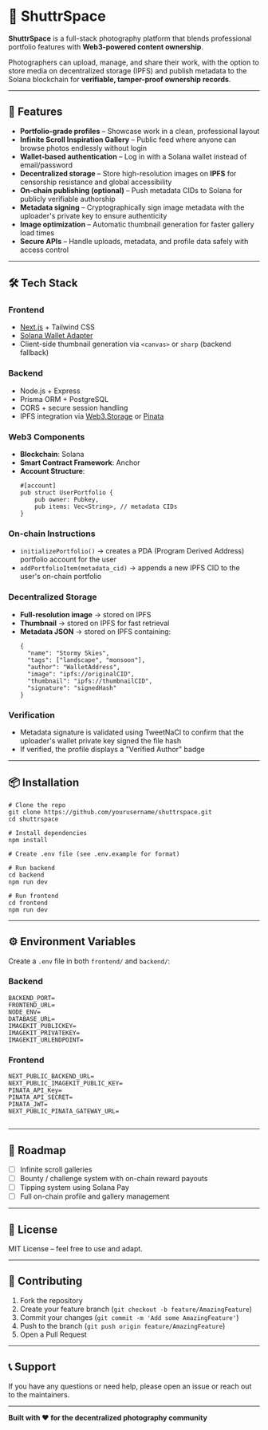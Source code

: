 # 📸 ShuttrSpace

**ShuttrSpace** is a full-stack photography platform that blends professional portfolio features with **Web3-powered content ownership**.  

Photographers can upload, manage, and share their work, with the option to store media on decentralized storage (IPFS) and publish metadata to the Solana blockchain for **verifiable, tamper-proof ownership records**.

---

## 🚀 Features

- **Portfolio-grade profiles** – Showcase work in a clean, professional layout
- **Infinite Scroll Inspiration Gallery** – Public feed where anyone can browse photos endlessly without login
- **Wallet-based authentication** – Log in with a Solana wallet instead of email/password
- **Decentralized storage** – Store high-resolution images on **IPFS** for censorship resistance and global accessibility
- **On-chain publishing (optional)** – Push metadata CIDs to Solana for publicly verifiable authorship
- **Metadata signing** – Cryptographically sign image metadata with the uploader's private key to ensure authenticity
- **Image optimization** – Automatic thumbnail generation for faster gallery load times
- **Secure APIs** – Handle uploads, metadata, and profile data safely with access control

---

## 🛠 Tech Stack

### **Frontend**
- [Next.js](https://nextjs.org/) + Tailwind CSS
- [Solana Wallet Adapter](https://github.com/solana-labs/wallet-adapter)
- Client-side thumbnail generation via `<canvas>` or `sharp` (backend fallback)

### **Backend**
- Node.js + Express
- Prisma ORM + PostgreSQL
- CORS + secure session handling
- IPFS integration via [Web3.Storage](https://web3.storage/) or [Pinata](https://pinata.cloud/)

### **Web3 Components**
- **Blockchain**: Solana
- **Smart Contract Framework**: Anchor
- **Account Structure**:
  ```
  #[account]
  pub struct UserPortfolio {
      pub owner: Pubkey,
      pub items: Vec<String>, // metadata CIDs
  }
  ```

### **On-chain Instructions**
- `initializePortfolio()` → creates a PDA (Program Derived Address) portfolio account for the user
- `addPortfolioItem(metadata_cid)` → appends a new IPFS CID to the user's on-chain portfolio

### **Decentralized Storage**
- **Full-resolution image** → stored on IPFS
- **Thumbnail** → stored on IPFS for fast retrieval
- **Metadata JSON** → stored on IPFS containing:
  ```
  {
    "name": "Stormy Skies",
    "tags": ["landscape", "monsoon"],
    "author": "WalletAddress",
    "image": "ipfs://originalCID",
    "thumbnail": "ipfs://thumbnailCID",
    "signature": "signedHash"
  }
  ```

### **Verification**
- Metadata signature is validated using TweetNaCl to confirm that the uploader's wallet private key signed the file hash
- If verified, the profile displays a "Verified Author" badge

---

## 📦 Installation

```
# Clone the repo
git clone https://github.com/yourusername/shuttrspace.git
cd shuttrspace

# Install dependencies
npm install

# Create .env file (see .env.example for format)

# Run backend
cd backend
npm run dev

# Run frontend
cd frontend
npm run dev
```

---

## ⚙️ Environment Variables

Create a `.env` file in both `frontend/` and `backend/`:

### Backend
```
BACKEND_PORT=
FRONTEND_URL=
NODE_ENV=
DATABASE_URL=
IMAGEKIT_PUBLICKEY=
IMAGEKIT_PRIVATEKEY=
IMAGEKIT_URLENDPOINT=
```

### Frontend
```
NEXT_PUBLIC_BACKEND_URL=
NEXT_PUBLIC_IMAGEKIT_PUBLIC_KEY=
PINATA_API_Key=
PINATA_API_SECRET=
PINATA_JWT=
NEXT_PUBLIC_PINATA_GATEWAY_URL=


```

---

## 📌 Roadmap

- [ ] Infinite scroll galleries
- [ ] Bounty / challenge system with on-chain reward payouts
- [ ] Tipping system using Solana Pay
- [ ] Full on-chain profile and gallery management

---

## 📜 License

MIT License – feel free to use and adapt.

---

## 🤝 Contributing

1. Fork the repository
2. Create your feature branch (`git checkout -b feature/AmazingFeature`)
3. Commit your changes (`git commit -m 'Add some AmazingFeature'`)
4. Push to the branch (`git push origin feature/AmazingFeature`)
5. Open a Pull Request

---

## 📞 Support

If you have any questions or need help, please open an issue or reach out to the maintainers.

---

**Built with ❤️ for the decentralized photography community**
